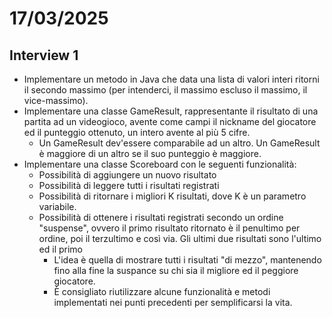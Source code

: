 # 17/03/2025
## Interview 1
- Implementare un metodo in Java che data una lista di valori interi ritorni il secondo massimo (per intenderci, il massimo escluso il massimo, il vice-massimo).
- Implementare una classe GameResult, rappresentante il risultato di una partita ad un videogioco, avente come campi il nickname del giocatore ed il punteggio ottenuto, un intero avente al più 5 cifre.
  - Un GameResult dev'essere comparabile ad un altro. Un GameResult è maggiore di un altro se il suo punteggio è maggiore.
- Implementare una classe Scoreboard con le seguenti funzionalità:
  - Possibilità di aggiungere un nuovo risultato
  - Possibilità di leggere tutti i risultati registrati
  - Possibilità di ritornare i migliori K risultati, dove K è un parametro variabile.
  - Possibilità di ottenere i risultati registrati secondo un ordine "suspense", ovvero il primo risultato ritornato è il penultimo per ordine, poi il terzultimo e così via. Gli ultimi due risultati sono l'ultimo ed il primo
    - L'idea è quella di mostrare tutti i risultati "di mezzo", mantenendo fino alla fine la suspance su chi sia il migliore ed il peggiore giocatore.
    - È consigliato riutilizzare alcune funzionalità e metodi implementati nei punti precedenti per semplificarsi la vita.
